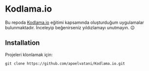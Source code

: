 # Kodlama.io
Bu repoda [Kodlama.io](https://www.kodlama.io/) eğitimi kapsamında oluşturduğum uygulamalar bulunmaktadır. İnceleyip beğenirseniz yıldızlamayı unutmayın. :wink:

## Installation
Projeleri klonlamak için:

``` git clone https://github.com/apoelvatani/Kodlama.io.git ```
